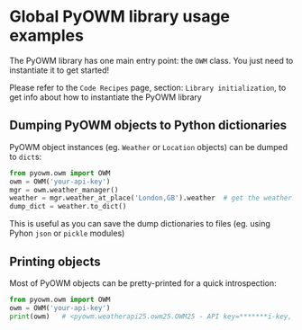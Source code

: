 # Global PyOWM library usage examples

The PyOWM library has one main entry point: the `OWM` class. You just need to instantiate it to get started!

Please refer to the `Code Recipes` page, section: `Library initialization`, to get info about how to instantiate 
the PyOWM library



## Dumping PyOWM objects to Python dictionaries
PyOWM object instances (eg. `Weather` or `Location` objects) can be dumped to `dict`s:

```python
from pyowm.owm import OWM
owm = OWM('your-api-key')
mgr = owm.weather_manager()
weather = mgr.weather_at_place('London,GB').weather  # get the weather at London,GB now
dump_dict = weather.to_dict()
```

This is useful as you can save the dump dictionaries to files (eg. using Pyhon `json` or `pickle` modules)

## Printing objects
Most of PyOWM objects can be pretty-printed for a quick introspection:

```python
from pyowm.owm import OWM
owm = OWM('your-api-key')
print(owm)   # <pyowm.weatherapi25.owm25.OWM25 - API key=*******i-key, subscription type=free, PyOWM version=3.0.0>
```

